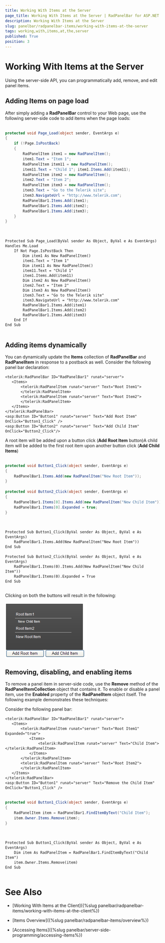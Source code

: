 ```yaml
---
title: Working With Items at the Server
page_title: Working With Items at the Server | RadPanelBar for ASP.NET AJAX Documentation
description: Working With Items at the Server
slug: panelbar/radpanelbar-items/working-with-items-at-the-server
tags: working,with,items,at,the,server
published: True
position: 3
---
```


# Working With Items at the Server



Using the server-side API, you can programmatically add, remove, and edit panel items.

## Adding Items on page load

After simply adding a **RadPanelBar** control to your Web page, use the following server-side code to add items when the page loads:



````C#
	
protected void Page_Load(object sender, EventArgs e) 
{ 
    if (!Page.IsPostBack) 
    { 
        RadPanelItem item1 = new RadPanelItem(); 
        item1.Text = "Item 1"; 
        RadPanelItem item11 = new RadPanelItem(); 
        item11.Text = "Child 1"; item1.Items.Add(item11); 
        RadPanelItem item2 = new RadPanelItem();
        item2.Text = "Item 2"; 
        RadPanelItem item3 = new RadPanelItem();
        item3.Text = "Go to the Telerik site"; 
        item3.NavigateUrl = "http://www.telerik.com"; 
        RadPanelBar1.Items.Add(item1); 
        RadPanelBar1.Items.Add(item2); 
        RadPanelBar1.Items.Add(item3); 
    } 
}
	
````
````VB.NET
	
Protected Sub Page_Load(ByVal sender As Object, ByVal e As EventArgs) Handles Me.Load
    If Not Page.IsPostBack Then
        Dim item1 As New RadPanelItem()
        item1.Text = "Item 1"
        Dim item11 As New RadPanelItem()
        item11.Text = "Child 1"
        item1.Items.Add(item11)
        Dim item2 As New RadPanelItem()
        item2.Text = "Item 2"
        Dim item3 As New RadPanelItem()
        item3.Text = "Go to the Telerik site"
        item3.NavigateUrl = "http://www.telerik.com"
        RadPanelBar1.Items.Add(item1)
        RadPanelBar1.Items.Add(item2)
        RadPanelBar1.Items.Add(item3)
    End If
End Sub
	
````


## Adding items dynamically

You can dynamically update the **Items** collection of **RadPanelBar** and **RadPanelItem** in response to a postback as well. Consider the following panel bar declaration:

````ASPNET
<telerik:RadPanelBar ID="RadPanelBar1" runat="server">
   <Items>
       <telerik:RadPanelItem runat="server" Text="Root Item1">
       </telerik:RadPanelItem>
       <telerik:RadPanelItem runat="server" Text="Root Item2">                  
       </telerik:RadPanelItem>               
   </Items>           
</telerik:RadPanelBar>
<asp:Button ID="Button1" runat="server" Text="Add Root Item" OnClick="Button1_Click" />
<asp:Button ID="Button2" runat="server" Text="Add Child Item" OnClick="Button2_Click"/> 
````



A root item will be added upon a button click (**Add Root Item** button)A child item will be added to the first root item upon another button click (**Add Child Items**)



````C#
	
protected void Button1_Click(object sender, EventArgs e) 
{ 
    RadPanelBar1.Items.Add(new RadPanelItem("New Root Item")); 
}

protected void Button2_Click(object sender, EventArgs e) 
{ 
    RadPanelBar1.Items[0].Items.Add(new RadPanelItem("New Child Item")); 
    RadPanelBar1.Items[0].Expanded = true; 
}
	
````
````VB.NET
	
Protected Sub Button1_Click(ByVal sender As Object, ByVal e As EventArgs)
    RadPanelBar1.Items.Add(New RadPanelItem("New Root Item"))
End Sub

Protected Sub Button2_Click(ByVal sender As Object, ByVal e As EventArgs)
    RadPanelBar1.Items(0).Items.Add(New RadPanelItem("New Child Item"))
    RadPanelBar1.Items(0).Expanded = True
End Sub
	
````


Clicking on both the buttons will result in the following:

![PanelBar](images/panelbar_additemsonbuttonclick.gif)

## Removing, disabling, and enabling items

To remove a panel item in server-side code, use the **Remove** method of the **RadPanelItemCollection** object that contains it. To enable or disable a panel item, use the **Enabled** property of the **RadPanelItem** object itself. The following example demonstrates these techniques:

Consider the following panel bar:

````ASPNET
<telerik:RadPanelBar ID="RadPanelBar1" runat="server">
   <Items>
       <telerik:RadPanelItem runat="server" Text="Root Item1" Expanded="true">
           <Items>
               <telerik:RadPanelItem runat="server" Text="Child Item"></telerik:RadPanelItem>
           </Items>
       </telerik:RadPanelItem>
       <telerik:RadPanelItem runat="server" Text="Root Item2">                  
       </telerik:RadPanelItem>               
   </Items>           
</telerik:RadPanelBar>
<asp:Button ID="Button1" runat="server" Text="Remove the Child Item" OnClick="Button1_Click" /> 
````





````C#
	
protected void Button1_Click(object sender, EventArgs e)
{ 
    RadPanelItem item = RadPanelBar1.FindItemByText("Child Item"); 
    item.Owner.Items.Remove(item); 
}
	
````
````VB.NET
	
Protected Sub Button1_Click(ByVal sender As Object, ByVal e As EventArgs)
    Dim item As RadPanelItem = RadPanelBar1.FindItemByText("Child Item")
    item.Owner.Items.Remove(item)
End Sub
	
````


# See Also

 * [Working With Items at the Client]({%slug panelbar/radpanelbar-items/working-with-items-at-the-client%})

 * [Items Overview]({%slug panelbar/radpanelbar-items/overview%})

 * [Accessing Items]({%slug panelbar/server-side-programming/accessing-items%})
